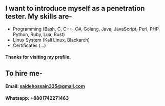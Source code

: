 ## I want to introduce myself as a penetration tester. My skills are- 
 - Programming (Bash, C, C++, C#,  Golang, Java, JavaScript, Perl, PHP, Python, Ruby, Lua, Rust)
 - Linux System (Kali Linux, Blackarch)
 - Certificates (...)

#### Thanks for visiting my profile.

## To hire me-
#### Email: saidehossain335@gmail.com
#### Whatsapp: +8801742271463
